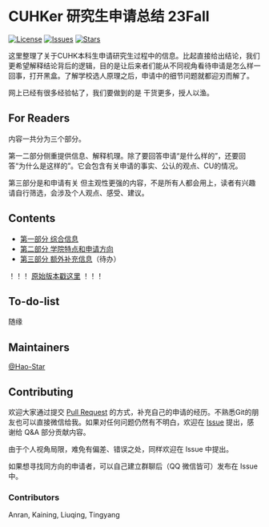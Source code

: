 # CUHKer 研究生申请总结 23Fall 

[![License](https://img.shields.io/github/license/Hao-Starrr/Graduate-Application-for-CUHKer)](https://github.com/Hao-Starrr/Graduate-Application-for-CUHKer/LICENSE)
[![Issues](https://img.shields.io/github/issues/Hao-Starrr/Graduate-Application-for-CUHKer)](https://github.com/Hao-Starrr/Graduate-Application-for-CUHKer/issues)
[![Stars](https://img.shields.io/github/stars/Hao-Starrr/Graduate-Application-for-CUHKer)](https://github.com/Hao-Starrr/Graduate-Application-for-CUHKer)



这里整理了关于CUHK本科生申请研究生过程中的信息。比起直接给出结论，我们更希望解释结论背后的逻辑，目的是让后来者们能从不同视角看待申请是怎么样一回事，打开黑盒。了解学校选人原理之后，申请中的细节问题就都迎刃而解了。

网上已经有很多经验帖了，我们要做到的是 干货更多，授人以渔。
 
## For Readers

内容一共分为三个部分。

第一二部分侧重提供信息、解释机理。除了要回答申请“是什么样的”，还要回答“为什么是这样的”。它会包含有关申请的事实、公认的观点、CU的情况。

第三部分是和申请有关 但主观性更强的内容，不是所有人都会用上，读者有兴趣请自行筛选，会涉及个人观点、感受、建议。

## Contents

- [第一部分 综合信息](第一部分：综合信息.md)
- [第二部分 学院特点和申请方向](第二部分：学院特点和申请方向.md)
- [第三部分 额外补充信息](第三部分：额外补充信息.md)（待办）

！！！
[原始版本戳这里](origin.md)
！！！

## To-do-list
随缘


## Maintainers

[@Hao-Star](https://github.com/Hao-Starrr)

## Contributing

欢迎大家通过提交 [Pull Request](https://github.com/Hao-Starrr/Graduate-Application-for-CUHKer/pulls) 的方式，补充自己的申请的经历。不熟悉Git的朋友也可以直接微信给我。如果对任何问题仍然有不明白，欢迎在 [Issue](https://github.com/Hao-Starrr/Graduate-Application-for-CUHKer/issues) 提出，感谢给 Q&A 部分贡献内容。

由于个人视角局限，难免有偏差、错误之处，同样欢迎在 Issue 中提出。

如果想寻找同方向的申请者，可以自己建立群聊后（QQ 微信皆可）发布在 Issue 中。

### Contributors

Anran, Kaining, Liuqing, Tingyang


